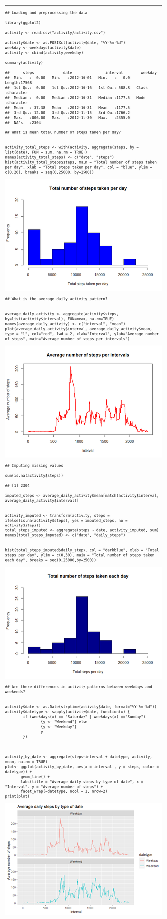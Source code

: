 ------------------------------------------------------------------------

    ## Loading and preprocessing the data

    library(ggplot2)

    activity <- read.csv("activity/activity.csv")

    activity$date <- as.POSIXct(activity$date, "%Y-%m-%d")
    weekday <- weekdays(activity$date)
    activity <- cbind(activity,weekday)

    summary(activity)

    ##      steps             date               interval        weekday         
    ##  Min.   :  0.00   Min.   :2012-10-01   Min.   :   0.0   Length:17568      
    ##  1st Qu.:  0.00   1st Qu.:2012-10-16   1st Qu.: 588.8   Class :character  
    ##  Median :  0.00   Median :2012-10-31   Median :1177.5   Mode  :character  
    ##  Mean   : 37.38   Mean   :2012-10-31   Mean   :1177.5                     
    ##  3rd Qu.: 12.00   3rd Qu.:2012-11-15   3rd Qu.:1766.2                     
    ##  Max.   :806.00   Max.   :2012-11-30   Max.   :2355.0                     
    ##  NA's   :2304

    ## What is mean total number of steps taken per day?


    activity_total_steps <- with(activity, aggregate(steps, by = list(date), FUN = sum, na.rm = TRUE))
    names(activity_total_steps) <- c("date", "steps")
    hist(activity_total_steps$steps, main = "Total number of steps taken per day", xlab = "Total steps taken per day", col = "blue", ylim = c(0,20), breaks = seq(0,25000, by=2500))

![](PA1_template_files/figure-markdown_strict/activity-1.png)

    ## What is the average daily activity pattern?


    average_daily_activity <- aggregate(activity$steps, by=list(activity$interval), FUN=mean, na.rm=TRUE)
    names(average_daily_activity) <- c("interval", "mean")
    plot(average_daily_activity$interval, average_daily_activity$mean, type = "l", col="red", lwd = 2, xlab="Interval", ylab="Average number of steps", main="Average number of steps per intervals")

![](PA1_template_files/figure-markdown_strict/activity-2.png)

    ## Imputing missing values

    sum(is.na(activity$steps))

    ## [1] 2304

    imputed_steps <- average_daily_activity$mean[match(activity$interval, average_daily_activity$interval)]


    activity_imputed <- transform(activity, steps = ifelse(is.na(activity$steps), yes = imputed_steps, no = activity$steps))
    total_steps_imputed <- aggregate(steps ~ date, activity_imputed, sum)
    names(total_steps_imputed) <- c("date", "daily_steps")


    hist(total_steps_imputed$daily_steps, col = "darkblue", xlab = "Total steps per day", ylim = c(0,30), main = "Total number of steps taken each day", breaks = seq(0,25000,by=2500))

![](PA1_template_files/figure-markdown_strict/activity-3.png)

    ## Are there differences in activity patterns between weekdays and weekends?


    activity$date <- as.Date(strptime(activity$date, format="%Y-%m-%d"))
    activity$datetype <- sapply(activity$date, function(x) {
            if (weekdays(x) == "Saturday" | weekdays(x) =="Sunday") 
                    {y <- "Weekend"} else 
                    {y <- "Weekday"}
                    y
            })
            
     

    activity_by_date <- aggregate(steps~interval + datetype, activity, mean, na.rm = TRUE)
    plot<- ggplot(activity_by_date, aes(x = interval , y = steps, color = datetype)) +
           geom_line() +
           labs(title = "Average daily steps by type of date", x = "Interval", y = "Average number of steps") +
           facet_wrap(~datetype, ncol = 1, nrow=2)
    print(plot)

![](PA1_template_files/figure-markdown_strict/activity-4.png)
